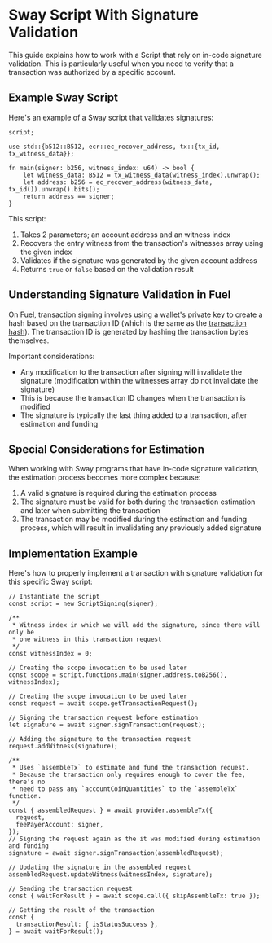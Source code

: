 # Sway Script With Signature Validation

This guide explains how to work with a Script that rely on in-code signature validation. This is particularly useful when you need to verify that a transaction was authorized by a specific account.

## Example Sway Script

Here's an example of a Sway script that validates signatures:

```
script;

use std::{b512::B512, ecr::ec_recover_address, tx::{tx_id, tx_witness_data}};

fn main(signer: b256, witness_index: u64) -> bool {
    let witness_data: B512 = tx_witness_data(witness_index).unwrap();
    let address: b256 = ec_recover_address(witness_data, tx_id()).unwrap().bits();
    return address == signer;
}
```

This script:

1. Takes 2 parameters; an account address and an witness index
2. Recovers the entry witness from the transaction's witnesses array using the given index
3. Validates if the signature was generated by the given account address
4. Returns `true` or `false` based on the validation result

## Understanding Signature Validation in Fuel

On Fuel, transaction signing involves using a wallet's private key to create a hash based on the transaction ID (which is the same as the [transaction hash](https://docs.fuel.network/docs/specs/identifiers/transaction-id/)). The transaction ID is generated by hashing the transaction bytes themselves.

Important considerations:

- Any modification to the transaction after signing will invalidate the signature (modification within the witnesses array do not invalidate the signature)
- This is because the transaction ID changes when the transaction is modified
- The signature is typically the last thing added to a transaction, after estimation and funding

## Special Considerations for Estimation

When working with Sway programs that have in-code signature validation, the estimation process becomes more complex because:

1. A valid signature is required during the estimation process
2. The signature must be valid for both during the transaction estimation and later when submitting the transaction
3. The transaction may be modified during the estimation and funding process, which will result in invalidating any previously added signature

## Implementation Example

Here's how to properly implement a transaction with signature validation for this specific Sway script:

```
// Instantiate the script
const script = new ScriptSigning(signer);

/**
 * Witness index in which we will add the signature, since there will only be
 * one witness in this transaction request
 */
const witnessIndex = 0;

// Creating the scope invocation to be used later
const scope = script.functions.main(signer.address.toB256(), witnessIndex);

// Creating the scope invocation to be used later
const request = await scope.getTransactionRequest();

// Signing the transaction request before estimation
let signature = await signer.signTransaction(request);

// Adding the signature to the transaction request
request.addWitness(signature);

/**
 * Uses `assembleTx` to estimate and fund the transaction request.
 * Because the transaction only requires enough to cover the fee, there's no
 * need to pass any `accountCoinQuantities` to the `assembleTx` function.
 */
const { assembledRequest } = await provider.assembleTx({
  request,
  feePayerAccount: signer,
});
// Signing the request again as the it was modified during estimation and funding
signature = await signer.signTransaction(assembledRequest);

// Updating the signature in the assembled request
assembledRequest.updateWitness(witnessIndex, signature);

// Sending the transaction request
const { waitForResult } = await scope.call({ skipAssembleTx: true });

// Getting the result of the transaction
const {
  transactionResult: { isStatusSuccess },
} = await waitForResult();
```
